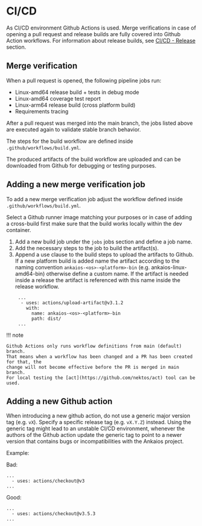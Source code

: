 # CI/CD

As CI/CD environment Github Actions is used.
Merge verifications in case of opening a pull request and release builds are fully covered
into Github Action workflows. For information about release builds, see [CI/CD - Release](ci-cd-release.md) section.

## Merge verification

When a pull request is opened, the following pipeline jobs run:

- Linux-amd64 release build + tests in debug mode
- Linux-amd64 coverage test report
- Linux-arm64 release build (cross platform build)
- Requirements tracing

After a pull request was merged into the main branch, the jobs listed above
are executed again to validate stable branch behavior.

The steps for the build workflow are defined inside `.github/workflows/build.yml`.

The produced artifacts of the build workflow are uploaded and 
can be downloaded from Github for debugging or testing purposes.

## Adding a new merge verification job

To add a new merge verification job adjust the workflow defined inside `.github/workflows/build.yml`.

Select a Github runner image matching your purposes or in case of adding a cross-build first make sure that
the build works locally within the dev container.

1. Add a new build job under the `jobs` jobs section and define a job name.
2. Add the necessary steps to the job to build the artifact(s).
3. Append a use clause to the build steps to upload the artifacts to Github. If a new platform build is added name the artifact according to the naming convention `ankaios-<os>-<platform>-bin` (e.g. ankaios-linux-amd64-bin) otherwise define a custom name. If the artifact is needed inside a release the artifact is referenced with this name inside the release workflow.
   ```
    ...
     - uses: actions/upload-artifact@v3.1.2
       with:
         name: ankaios-<os>-<platform>-bin
         path: dist/
    ...
   ```

!!! note

    Github Actions only runs workflow definitions from main (default) branch.
    That means when a workflow has been changed and a PR has been created for that, the
    change will not become effective before the PR is merged in main branch.
    For local testing the [act](https://github.com/nektos/act) tool can be
    used.


## Adding a new Github action

When introducing a new github action, do not use a generic major version tag (e.g. `vX`).
Specify a specific release tag (e.g. `vX.Y.Z`) instead. Using the generic tag might lead to an unstable CI/CD environment,
whenever the authors of the Github action update the generic tag to point to a newer version that contains bugs or incompatibilities with the Ankaios project.

Example:

Bad:
```
...
  - uses: actions/checkout@v3
...
```

Good:
```
...
  - uses: actions/checkout@v3.5.3
...
```
